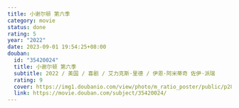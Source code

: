 ```yaml
---
title: 小谢尔顿 第六季
category: movie
status: done
rating: 5
year: "2022"
date: 2023-09-01 19:54:25+08:00
douban:
  id: "35420024"
  title: 小谢尔顿 第六季
  subtitle: 2022 / 美国 / 喜剧 / 艾力克斯·里德 / 伊恩·阿米蒂奇 佐伊·派瑞
  rating: 9
  cover: https://img1.doubanio.com/view/photo/m_ratio_poster/public/p2881123578.jpg
  link: https://movie.douban.com/subject/35420024/
---
```



